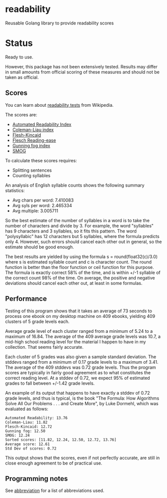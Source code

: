 # readability
Reusable Golang library to provide readability scores

# Status
Ready to use.

However, this package has not been extensively tested. Results may differ in small amounts from official scoring of
these measures and should not be taken as official.

## Scores
You can learn about [readability tests](https://en.wikipedia.org/wiki/Readability_test) from Wikipedia.

The scores are:
* [Automated Readability Index](https://en.wikipedia.org/wiki/Automated_Readability_Index)
* [Coleman-Liau index](https://en.wikipedia.org/w/index.php?title=Coleman-Liau_Index)
* [Flesh-Kincaid](https://en.wikipedia.org/w/index.php?title=Flesch-Kincaid)
* [Flesch Reading-ease](https://en.wikipedia.org/wiki/Flesch–Kincaid_readability_tests#Flesch_reading_ease)
* [Gunning fog index](https://en.wikipedia.org/wiki/Gunning_fog_index)
* [SMOG](https://en.wikipedia.org/wiki/SMOG)

To calculate these scores requires:
* Splitting sentences
* Counting syllables

An analysis of English syllable counts shows the following summary statistics:
* Avg chars per word: 7.410083
* Avg syls per word: 2.465334
* Avg multiple: 3.005711

So the best estimate of the number of syllables in a word is to take the number of characters and divide by 3. For
example, the word "syllables" has 9 characters and 3 syllables, so it fits this pattern. The word "polysyllabic" has 12
characters but 5 syllables, where the formula predicts only 4. However, such errors should cancel each other out in
general, so the estimate should be good enough.

The best results are yielded by using the formula s = round(float32(c)/3.0) where s is estimated syllable count and c
is character count. The round function is better than the floor function or ceil function for this purpose. The formula
is exactly correct 58% of the time, and is within +/-1 syllable of the correct count 98% of the time. On average, the
positive and negative deviations should cancel each other out, at least in some formulas.

## Performance
Testing of this program shows that it takes an average of 73 seconds to process one ebook on my desktop machine on 409
ebooks, yielding 409 clusters of 5 grade levels each.

Average grade level of each cluster ranged from a minimum of 5.24 to a maximum of 16.84. The average of the 409 average
grade levels was 10.7, a mid-high school reading level for the material I happen to have in my collection. That seems
fairly accurate.

Each cluster of 5 grades was also given a sample standard deviation. The stddevs ranged from a minimum of 0.17 grade
levels to a maximum of 3.41. The average of the 409 stddevs was 0.72 grade levels. Thus the program scores are
typically in fairly good agreement as to what constitutes the correct reading level. At a stddev of 0.72, we expect 95%
of estimated grades to fall between +/-1.42 grade levels.

An example of its output that happens to have exactly a stddev of 0.72 grade levels, and thus is typical, is the book
"The Formula: How Algorithms Solve All Our Problems . . . and Create More", by Luke Dormehl, which was evaluated as
follows:

    Automated Readability: 13.76
    Coleman-Liau: 11.82
    Flesch-Kincaid: 12.72
    Gunning fog: 12.50
    SMOG: 12.24
    Sorted scores: [11.82, 12.24, 12.50, 12.72, 13.76]
    Average score: 12.61
    Std Dev of scores: 0.72

This output shows that the scores, even if not perfectly accurate, are still in close enough agreement to be of
practical use.

## Programming notes
See [abbreviation](https://www.github.com/BluntSporks/abbreviation) for a list of abbreviations used.
